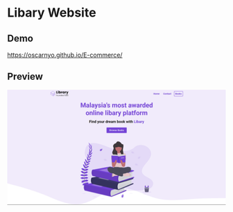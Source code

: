 
# Libary Website


## Demo

https://oscarnyo.github.io/E-commerce/


## Preview

![App Screenshot](/assets/preview.png)

